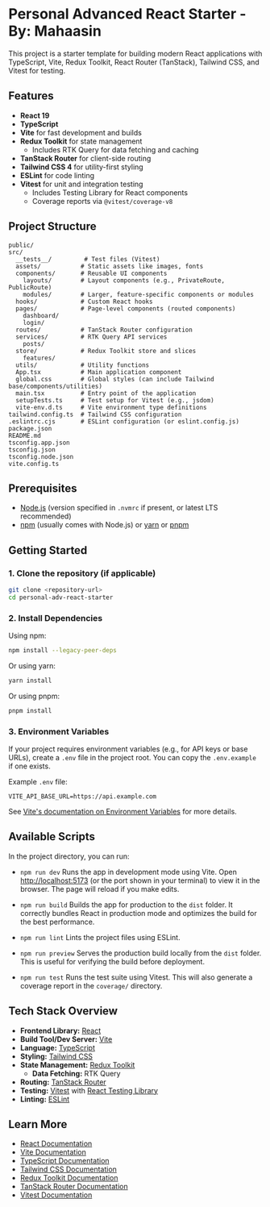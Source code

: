 # Personal Advanced React Starter - By: Mahaasin

This project is a starter template for building modern React applications with TypeScript, Vite, Redux Toolkit, React Router (TanStack), Tailwind CSS, and Vitest for testing.

## Features

- **React 19**
- **TypeScript**
- **Vite** for fast development and builds
- **Redux Toolkit** for state management
  - Includes RTK Query for data fetching and caching
- **TanStack Router** for client-side routing
- **Tailwind CSS 4** for utility-first styling
- **ESLint** for code linting
- **Vitest** for unit and integration testing
  - Includes Testing Library for React components
  - Coverage reports via `@vitest/coverage-v8`

## Project Structure

```
public/
src/
  __tests__/         # Test files (Vitest)
  assets/           # Static assets like images, fonts
  components/       # Reusable UI components
    layouts/        # Layout components (e.g., PrivateRoute, PublicRoute)
    modules/        # Larger, feature-specific components or modules
  hooks/            # Custom React hooks
  pages/            # Page-level components (routed components)
    dashboard/
    login/
  routes/           # TanStack Router configuration
  services/         # RTK Query API services
    posts/
  store/            # Redux Toolkit store and slices
    features/
  utils/            # Utility functions
  App.tsx           # Main application component
  global.css        # Global styles (can include Tailwind base/components/utilities)
  main.tsx          # Entry point of the application
  setupTests.ts     # Test setup for Vitest (e.g., jsdom)
  vite-env.d.ts     # Vite environment type definitions
tailwind.config.ts  # Tailwind CSS configuration
.eslintrc.cjs       # ESLint configuration (or eslint.config.js)
package.json
README.md
tsconfig.app.json
tsconfig.json
tsconfig.node.json
vite.config.ts
```

## Prerequisites

- [Node.js](https://nodejs.org/) (version specified in `.nvmrc` if present, or latest LTS recommended)
- [npm](https://www.npmjs.com/) (usually comes with Node.js) or [yarn](https://yarnpkg.com/) or [pnpm](https://pnpm.io/)

## Getting Started

### 1. Clone the repository (if applicable)

```bash
git clone <repository-url>
cd personal-adv-react-starter
```

### 2. Install Dependencies

Using npm:

```bash
npm install --legacy-peer-deps
```

Or using yarn:

```bash
yarn install
```

Or using pnpm:

```bash
pnpm install
```

### 3. Environment Variables

If your project requires environment variables (e.g., for API keys or base URLs), create a `.env` file in the project root. You can copy the `.env.example` if one exists.

Example `.env` file:

```
VITE_API_BASE_URL=https://api.example.com
```

See [Vite's documentation on Environment Variables](https://vitejs.dev/guide/env-and-mode.html) for more details.

## Available Scripts

In the project directory, you can run:

- `npm run dev`
  Runs the app in development mode using Vite. Open [http://localhost:5173](http://localhost:5173) (or the port shown in your terminal) to view it in the browser.
  The page will reload if you make edits.

- `npm run build`
  Builds the app for production to the `dist` folder.
  It correctly bundles React in production mode and optimizes the build for the best performance.

- `npm run lint`
  Lints the project files using ESLint.

- `npm run preview`
  Serves the production build locally from the `dist` folder. This is useful for verifying the build before deployment.

- `npm run test`
  Runs the test suite using Vitest.
  This will also generate a coverage report in the `coverage/` directory.

## Tech Stack Overview

- **Frontend Library:** [React](https://react.dev/)
- **Build Tool/Dev Server:** [Vite](https://vitejs.dev/)
- **Language:** [TypeScript](https://www.typescriptlang.org/)
- **Styling:** [Tailwind CSS](https://tailwindcss.com/)
- **State Management:** [Redux Toolkit](https://redux-toolkit.js.org/)
  - **Data Fetching:** RTK Query
- **Routing:** [TanStack Router](https://tanstack.com/router/v1)
- **Testing:** [Vitest](https://vitest.dev/) with [React Testing Library](https://testing-library.com/docs/react-testing-library/intro/)
- **Linting:** [ESLint](https://eslint.org/)

## Learn More

- [React Documentation](https://react.dev/)
- [Vite Documentation](https://vitejs.dev/guide/)
- [TypeScript Documentation](https://www.typescriptlang.org/docs/)
- [Tailwind CSS Documentation](https://tailwindcss.com/docs/)
- [Redux Toolkit Documentation](https://redux-toolkit.js.org/)
- [TanStack Router Documentation](https://tanstack.com/router/v1/docs/introduction)
- [Vitest Documentation](https://vitest.dev/guide/)

<!-- ## Contributing

Contributions are welcome! Please open an issue or submit a pull request.

## License

This project is licensed under the MIT License. (You can change this if needed) -->
